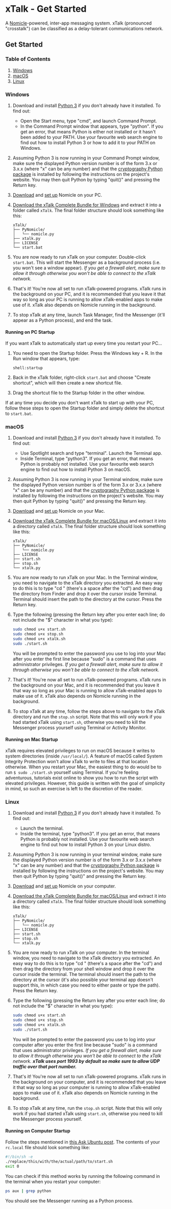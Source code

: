 # xTalk - Get Started

A [Nomicle](https://github.com/alimahouk/nomicle)-powered, inter-app messaging system. xTalk (pronounced "crosstalk") can be classified as a delay-tolerant communications network.

## Get Started

### Table of Contents

1. [Windows](#windows)
2. [macOS](#macos)
3. [Linux](#linux)

### Windows

1. Download and install [Python 3](https://www.python.org/download/releases/3.0/) if you don't already have it installed. To find out:
   - Open the Start menu, type "cmd", and launch Command Prompt.
   - In the Command Prompt window that appears, type "python". If you get an error, that means Python is either not installed or it hasn't been added to your PATH. Use your favourite web search engine to find out how to install Python 3 or how to add it to your PATH on Windows.

2. Assuming Python 3 is now running in your Command Prompt window, make sure the displayed Python version number is of the form 3.x or 3.x.x (where "x" can be any number) and that the [cryptography Python package](https://cryptography.io/en/latest/) is installed by following the instructions on the project's website. You may then quit Python by typing "quit()" and pressing the Return key.

3. [Download](https://github.com/noraco/xp002/releases) and [set up](https://github.com/noraco/xp002/blob/main/docs/tutorial.md#windows) Nomicle on your PC.

4. [Download the xTalk Complete Bundle for Windows](https://github.com/alimahouk/xtalk/releases) and extract it into a folder called `xTalk`. The final folder structure should look something like this:

   ```
   xTalk/
   ├── PyNomicle/
   │   └── nomicle.py
   ├── xtalk.py
   ├── LICENSE
   └── start.bat
   ```

5. You are now ready to run xTalk on your computer. Double-click `start.bat`. This will start the Messenger as a background process (i.e. you won't see a window appear). *If you get a firewall alert, make sure to allow it through otherwise you won't be able to connect to the xTalk network.*

6. That's it! You're now all set to run xTalk-powered programs. xTalk runs in the background on your PC, and it is recommended that you leave it that way so long as your PC is running to allow xTalk-enabled apps to make use of it. xTalk also depends on Nomicle running in the background.

7. To stop xTalk at any time, launch Task Manager, find the Messenger (it'll appear as a Python process), and end the task.

#### Running on PC Startup

If you want xTalk to automatically start up every time you restart your PC…

1. You need to open the Startup folder. Press the Windows key + R. In the Run window that appears, type:

   ```
   shell:startup
   ```

2. Back in the xTalk folder, right-click `start.bat` and choose "Create shortcut", which will then create a new shortcut file.

3. Drag the shortcut file to the Startup folder in the other window.

If at any time you decide you don't want xTalk to start up with your PC, follow these steps to open the Startup folder and simply delete the shortcut to `start.bat`.

### macOS

1. Download and install [Python 3](https://www.python.org/download/releases/3.0/) if you don't already have it installed. To find out:
   - Use Spotlight search and type "terminal". Launch the Terminal app.
   - Inside Terminal, type "python3". If you get an error, that means Python is probably not installed. Use your favourite web search engine to find out how to install Python 3 on macOS.

2. Assuming Python 3 is now running in your Terminal window, make sure the displayed Python version number is of the form 3.x or 3.x.x (where "x" can be any number) and that the [cryptography Python package](https://cryptography.io/en/latest/) is installed by following the instructions on the project's website. You may then quit Python by typing "quit()" and pressing the Return key.

3. [Download](https://github.com/noraco/xp002/releases) and [set up](https://github.com/noraco/xp002/blob/main/docs/tutorial.md#macos) Nomicle on your Mac.

4. [Download the xTalk Complete Bundle for macOS/Linux](https://github.com/alimahouk/xtalk/releases) and extract it into a directory called `xTalk`. The final folder structure should look something like this:

   ```
   xTalk/
   ├── PyNomicle/
   │   └── nomicle.py
   ├── LICENSE
   ├── start.sh
   ├── stop.sh
   └── xtalk.py
   ```

5. You are now ready to run xTalk on your Mac. In the Terminal window, you need to navigate to the xTalk directory you extracted. An easy way to do this is to type "cd " (there's a space after the "cd") and then drag the directory from Finder and drop it over the cursor inside Terminal. Terminal should insert the path to the directory at the cursor. Press the Return key.

6. Type the following (pressing the Return key after you enter each line; do not include the "$" character in what you type):

   ```bash
   sudo chmod u+x start.sh
   sudo chmod u+x stop.sh
   sudo chmod u+x xtalk.sh
   sudo ./start.sh
   ```

   You will be prompted to enter the password you use to log into your Mac after you enter the first line because "sudo" is a command that uses administrator privileges. *If you get a firewall alert, make sure to allow it through otherwise you won't be able to connect to the xTalk network.*

7. That's it! You're now all set to run xTalk-powered programs. xTalk runs in the background on your Mac, and it is recommended that you leave it that way so long as your Mac is running to allow xTalk-enabled apps to make use of it. xTalk also depends on Nomicle running in the background.

8. To stop xTalk at any time, follow the steps above to navigate to the xTalk directory and run the `stop.sh` script. Note that this will only work if you had started xTalk using `start.sh`, otherwise you need to kill the Messenger process yourself using Terminal or Activity Monitor.

#### Running on Mac Startup

xTalk requires elevated privileges to run on macOS because it writes to system directories (inside `/usr/local/`). A feature of macOS called System Integrity Protection won't allow xTalk to write to files at that location otherwise. When you restart your Mac, the easiest thing to do would be to run `$ sudo ./start.sh` yourself using Terminal. If you're feeling adventurous, tutorials exist online to show you how to run the script with elevated privileges. However, this guide is written with the goal of simplicity in mind, so such an exercise is left to the discretion of the reader.

### Linux

1. Download and install [Python 3](https://www.python.org/download/releases/3.0/) if you don't already have it installed. To find out:
   - Launch the terminal.
   - Inside the terminal, type "python3". If you get an error, that means Python is probably not installed. Use your favourite web search engine to find out how to install Python 3 on your Linux distro.

2. Assuming Python 3 is now running in your terminal window, make sure the displayed Python version number is of the form 3.x or 3.x.x (where "x" can be any number) and that the [cryptography Python package](https://cryptography.io/en/latest/) is installed by following the instructions on the project's website. You may then quit Python by typing "quit()" and pressing the Return key.

3. [Download](https://github.com/noraco/xp002/releases) and [set up](https://github.com/noraco/xp002/blob/main/docs/tutorial.md#linux) Nomicle on your computer.

4. [Download the xTalk Complete Bundle for macOS/Linux](https://github.com/alimahouk/xtalk/releases) and extract it into a directory called `xTalk`. The final folder structure should look something like this:

   ```
   xTalk/
   ├── PyNomicle/
   │   └── nomicle.py
   ├── LICENSE
   ├── start.sh
   ├── stop.sh
   └── xtalk.py
   ```

5. You are now ready to run xTalk on your computer. In the terminal window, you need to navigate to the xTalk directory you extracted. An easy way to do this is to type "cd " (there's a space after the "cd") and then drag the directory from your shell window and drop it over the cursor inside the terminal. The terminal should insert the path to the directory at the cursor (it's also possible your terminal app doesn't support this, in which case you need to either paste or type the path). Press the Return key.

6. Type the following (pressing the Return key after you enter each line; do not include the "$" character in what you type):

   ```bash
   sudo chmod u+x start.sh
   sudo chmod u+x stop.sh
   sudo chmod u+x xtalk.sh
   sudo ./start.sh
   ```

   You will be prompted to enter the password you use to log into your computer after you enter the first line because "sudo" is a command that uses administrator privileges. *If you get a firewall alert, make sure to allow it through otherwise you won't be able to connect to the xTalk network. **xTalk uses port 1993 by default so make sure to allow UDP traffic over that port number.***

7. That's it! You're now all set to run xTalk-powered programs. xTalk runs in the background on your computer, and it is recommended that you leave it that way so long as your computer is running to allow xTalk-enabled apps to make use of it. xTalk also depends on Nomicle running in the background.

8. To stop xTalk at any time, run the `stop.sh` script. Note that this will only work if you had started xTalk using `start.sh`, otherwise you need to kill the Messenger process yourself.

#### Running on Computer Startup

Follow the steps mentioned in [this Ask Ubuntu post](https://askubuntu.com/a/956539). The contents of your `rc.local` file should look something like:

```bash
#!/bin/sh -e
./replace/this/with/the/actual/path/to/start.sh
exit 0
```

You can check if this method works by running the following command in the terminal when you restart your computer:

```bash
ps aux | grep python
```

You should see the Messenger running as a Python process.
